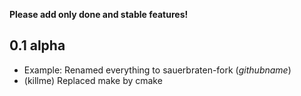 **Please add only done and stable features!**

## 0.1 alpha

* Example: Renamed everything to sauerbraten-fork (_githubname_)
* (killme) Replaced make by cmake
